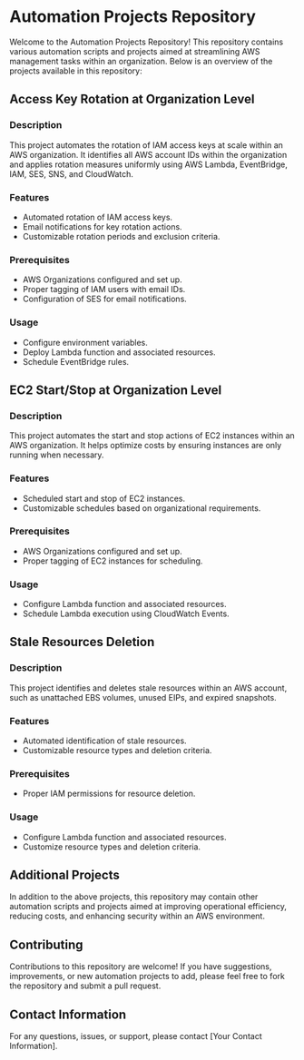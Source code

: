 # Automation Projects Repository

Welcome to the Automation Projects Repository! This repository contains various automation scripts and projects aimed at streamlining AWS management tasks within an organization. Below is an overview of the projects available in this repository:

## Access Key Rotation at Organization Level

### Description
This project automates the rotation of IAM access keys at scale within an AWS organization. It identifies all AWS account IDs within the organization and applies rotation measures uniformly using AWS Lambda, EventBridge, IAM, SES, SNS, and CloudWatch.

### Features
- Automated rotation of IAM access keys.
- Email notifications for key rotation actions.
- Customizable rotation periods and exclusion criteria.

### Prerequisites
- AWS Organizations configured and set up.
- Proper tagging of IAM users with email IDs.
- Configuration of SES for email notifications.

### Usage
- Configure environment variables.
- Deploy Lambda function and associated resources.
- Schedule EventBridge rules.

## EC2 Start/Stop at Organization Level

### Description
This project automates the start and stop actions of EC2 instances within an AWS organization. It helps optimize costs by ensuring instances are only running when necessary.

### Features
- Scheduled start and stop of EC2 instances.
- Customizable schedules based on organizational requirements.

### Prerequisites
- AWS Organizations configured and set up.
- Proper tagging of EC2 instances for scheduling.

### Usage
- Configure Lambda function and associated resources.
- Schedule Lambda execution using CloudWatch Events.

## Stale Resources Deletion

### Description
This project identifies and deletes stale resources within an AWS account, such as unattached EBS volumes, unused EIPs, and expired snapshots.

### Features
- Automated identification of stale resources.
- Customizable resource types and deletion criteria.

### Prerequisites
- Proper IAM permissions for resource deletion.

### Usage
- Configure Lambda function and associated resources.
- Customize resource types and deletion criteria.

## Additional Projects

In addition to the above projects, this repository may contain other automation scripts and projects aimed at improving operational efficiency, reducing costs, and enhancing security within an AWS environment.

## Contributing
Contributions to this repository are welcome! If you have suggestions, improvements, or new automation projects to add, please feel free to fork the repository and submit a pull request.

## Contact Information
For any questions, issues, or support, please contact [Your Contact Information].

